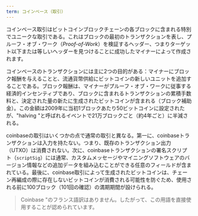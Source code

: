 ```yaml
---
term: コインベース（取引）
---
```

コインベース取引はビットコインブロックチェーンの各ブロックに含まれる特別でユニークな取引である。これはブロックの最初のトランザクションを表し、プルーフ・オブ・ワーク（*Proof-of-Work*）を検証するヘッダー、つまりターゲット以下または等しいヘッダーを見つけることに成功したマイナーによって作成されます。

コインベースのトランザクションには主に2つの目的がある：マイナーにブロック報酬を与えることと、流通貨幣供給にビットコインの新しいユニットを追加することである。ブロック報酬は、マイナーがプルーフ・オブ・ワークに従事する経済的インセンティブであり、ブロックに含まれるトランザクションの累積手数料と、決定された量の新たに生成されたビットコインが含まれる（ブロック補助金）。この金額は2009年に当初1ブロックあたり50ビットコインに設定されたが、"halving "と呼ばれるイベントで21万ブロックごと（約4年ごと）に半減される。

coinbaseの取引はいくつかの点で通常の取引と異なる。第一に、coinbaseトランザクションは入力を持たない。つまり、既存のトランザクション出力（UTXO）は消費されない。次に、coinbaseトランザクションの署名スクリプト（`scriptSig`）には通常、カスタムメッセージやマイニングソフトウェアのバージョン情報などの追加データを組み込むことができる任意のフィールドが含まれている。最後に、coinbase取引によって生成されたビットコインは、チェーン再編成の際に存在しないビットコインが消費される可能性を防ぐため、使用される前に100ブロック（101回の確認）の満期期間が設けられる。

> Coinbase "のフランス語訳はありません。したがって、この用語を直接使用することが認められています。
